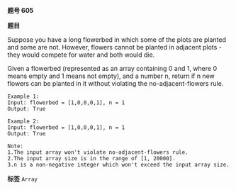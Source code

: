**题号 605**

**题目**

Suppose you have a long flowerbed in which some of the plots are planted and some are not. However, flowers cannot be planted in adjacent plots - they would compete for water and both would die.

Given a flowerbed (represented as an array containing 0 and 1, where 0 means empty and 1 means not empty), and a number n, return if n new flowers can be planted in it without violating the no-adjacent-flowers rule.

```
Example 1:
Input: flowerbed = [1,0,0,0,1], n = 1
Output: True

Example 2:
Input: flowerbed = [1,0,0,0,1], n = 1
Output: True

Note:
1.The input array won't violate no-adjacent-flowers rule.
2.The input array size is in the range of [1, 20000].
3.n is a non-negative integer which won't exceed the input array size.
```

**标签** `Array`